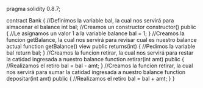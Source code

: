 pragma solidity 0.8.7;

contract Bank
{
    //Definimos la variable bal, la cual nos servirá para almacenar el balance
    int bal;
    //Creamos un constructor
    constructor() public
    {
    //Le asignamos un valor 1 a la variable balance
        bal = 1;
    }
    //Creamos la funcion getBalance, la cual nos servirá para revisar cual es nuestro balance actual
    function getBalance() view public returns(int)
    {
    //Pedimos la variable bal
        return bal;
    }
    //Creamos la funcion retirar, la cual nos servirá para restar la catidad ingresada a nuestro balance
    function retirar(int amt) public
    {
    //Realizamos el retiro
        bal = bal - amt;
    }
    //Creamos la funcion retirar, la cual nos servirá para sumar la catidad ingresada a nuestro balance
    function depositar(int amt) public
    {
    //Realizamos el retiro 
        bal = bal + amt;
    }
}
